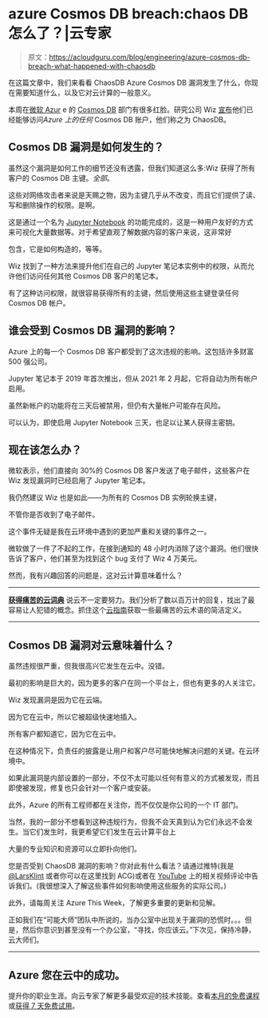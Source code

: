 # azure Cosmos DB breach:chaos DB 怎么了？|云专家

> 原文：<https://acloudguru.com/blog/engineering/azure-cosmos-db-breach-what-happened-with-chaosdb>

在这篇文章中，我们来看看 ChaosDB Azure Cosmos DB 漏洞发生了什么，你现在需要知道什么，以及它对云计算的一般意义。

本周在[微软 Azur](https://acloudguru.com/blog/engineering/what-is-microsoft-azure) e 的 [Cosmos DB](https://acloudguru.com/course/azure-cosmos-db-deep-dive) 部门有很多红脸。研究公司 Wiz [宣布](https://www.wiz.io/blog/chaosdb-how-we-hacked-thousands-of-azure-customers-databases)他们已经能够访问*Azure 上的任何* Cosmos DB 账户，他们称之为 ChaosDB。

## Cosmos DB 漏洞是如何发生的？

虽然这个漏洞是如何工作的细节还没有透露，但我们知道这么多:Wiz 获得了所有客户的 Cosmos DB 主键。*全部*。

这些对网络攻击者来说是天赐之物，因为主键几乎从不改变，而且它们提供了读、写和删除操作的权限。是啊。

这是通过一个名为 [Jupyter Notebook](https://acloudguru.com/course/introduction-to-jupyter-notebooks) 的功能完成的，这是一种用户友好的方式来可视化大量数据等。对于希望直观了解数据内容的客户来说，这非常好

包含，它是如何构造的，等等。

Wiz 找到了一种方法来提升他们在自己的 Jupyter 笔记本实例中的权限，从而允许他们访问任何其他 Cosmos DB 客户的笔记本。

有了这种访问权限，就很容易获得所有的主键，然后使用这些主键登录任何 Cosmos DB 帐户。

## 谁会受到 Cosmos DB 漏洞的影响？

Azure 上的每一个 Cosmos DB 客户都受到了这次违规的影响。这包括许多财富 500 强公司。

Jupyter 笔记本于 2019 年首次推出，但从 2021 年 2 月起，它将自动为所有帐户启用。

虽然新帐户的功能将在三天后被禁用，但仍有大量帐户可能存在风险。

可以认为，即使启用 Jupyter Notebook 三天，也足以让某人获得主密钥。

## 现在该怎么办？

微软表示，他们直接向 30%的 Cosmos DB 客户发送了电子邮件，这些客户在 Wiz 发现漏洞时已经启用了 Jupyter 笔记本。

我仍然建议 Wiz 也是如此——为所有的 Cosmos DB 实例轮换主键，

不管你是否收到了电子邮件。

这个事件无疑是我在云环境中遇到的更加严重和关键的事件之一。

微软做了一件了不起的工作，在接到通知的 48 小时内消除了这个漏洞。他们很快告诉了客户，他们甚至为找到这个 bug 支付了 Wiz 4 万美元。

然而，我有兴趣回答的问题是，这对云计算意味着什么？

* * *

[**获得痛苦的云词典**](https://get.acloudguru.com/cloud-dictionary-of-pain)
说云不一定要努力。我们分析了数以百万计的回复，找出了最容易让人犯错的概念。抓住这个[云指南](https://get.acloudguru.com/cloud-dictionary-of-pain)获取一些最痛苦的云术语的简洁定义。

* * *

## **Cosmos DB 漏洞对云意味着什么？**

虽然违规很严重，但我很高兴它发生在云中。没错。

最初的影响是巨大的，因为更多的客户在同一个平台上，但也有更多的人关注它。

Wiz 发现漏洞是因为它在云端。

因为它在云中，所以它被超级快速地插入。

所有客户都知道它，因为它在云中。

在这种情况下，负责任的披露是让用户和客户尽可能快地解决问题的关键。在云环境中。

如果此漏洞是内部设置的一部分，不仅不太可能以任何有意义的方式被发现，而且即使被发现，修复也只会针对一个客户或安装。

此外，Azure 的所有工程师都在关注你，而不仅仅是你公司的一个 IT 部门。

当然，我的一部分不想看到这种违规行为，但我不会天真到认为它们永远不会发生。当它们发生时，我更希望它们发生在云计算平台上

大量的专业知识和资源可以立即扑向他们。

您是否受到 ChaosDB 漏洞的影响？你对此有什么看法？请通过推特(我是 [@LarsKlint](https://twitter.com/larsklint) 或者你可以在这里找到 ACG)或者在 [YouTube](https://youtu.be/q4YPgl0ebp0) 上的相关视频评论中告诉我们。(我很想深入了解这些事件如何影响使用这些服务的实际公司。)

此外，请每周关注 Azure This Week，了解更多重要的更新和见解。

正如我们在“可能大师”团队中所说的，当办公室中出现关于漏洞的恐慌时。。。但是，然后你意识到甚至没有一个办公室，“寻找，你应该云。”下次见，保持冷静，云大师们。

* * *

## Azure 您在云中的成功。

提升你的职业生涯。向云专家了解更多最受欢迎的技术技能。查看[本月的免费课程](https://acloudguru.com/blog/news/whats-free-at-acg)或[获得 7 天免费试用](https://acloudguru.com/pricing)。